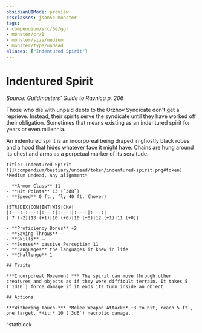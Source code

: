 ```yaml
---
obsidianUIMode: preview
cssclasses: json5e-monster
tags:
- compendium/src/5e/ggr
- monster/cr/1
- monster/size/medium
- monster/type/undead
aliases: ["Indentured Spirit"]
---
```

# Indentured Spirit
*Source: Guildmasters' Guide to Ravnica p. 206*  

Those who die with unpaid debts to the Orzhov Syndicate don't get a reprieve. Instead, their spirits serve the syndicate until they have worked off their obligation. Sometimes that means existing as an indentured spirit for years or even millennia.

An indentured spirit is an incorporeal being draped in ghostly black robes and a hood that hides whatever face it might have. Chains are hung around its chest and arms as a perpetual marker of its servitude.

```ad-statblock
title: Indentured Spirit
![](compendium/bestiary/undead/token/indentured-spirit.png#token)
*Medium undead, Any alignment*

- **Armor Class** 11 
- **Hit Points** 13 (`3d8`)
- **Speed** 0 ft., fly 40 ft. (hover)

|STR|DEX|CON|INT|WIS|CHA|
|:---:|:---:|:---:|:---:|:---:|:---:|
| 7 (-2)|13 (+1)|10 (+0)|10 (+0)|12 (+1)|11 (+0)|

- **Proficiency Bonus** +2
- **Saving Throws** ⏤
- **Skills** ⏤
- **Senses** passive Perception 11
- **Languages** the languages it knew in life
- **Challenge** 1

## Traits

***Incorporeal Movement.*** The spirit can move through other creatures and objects as if they were difficult terrain. It takes 5 (`1d10`) force damage if it ends its turn inside an object.

## Actions

***Withering Touch.*** *Melee Weapon Attack:* +3 to hit, reach 5 ft., one target. *Hit:* 10 (`3d6`) necrotic damage.
```
^statblock